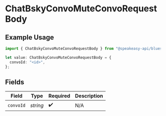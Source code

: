 # ChatBskyConvoMuteConvoRequestBody

## Example Usage

```typescript
import { ChatBskyConvoMuteConvoRequestBody } from "@speakeasy-api/bluesky/models/operations";

let value: ChatBskyConvoMuteConvoRequestBody = {
  convoId: "<id>",
};
```

## Fields

| Field              | Type               | Required           | Description        |
| ------------------ | ------------------ | ------------------ | ------------------ |
| `convoId`          | *string*           | :heavy_check_mark: | N/A                |